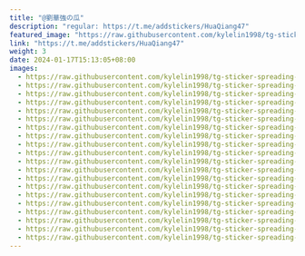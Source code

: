 ```yaml
---
title: "@劉華強の瓜"
description: "regular: https://t.me/addstickers/HuaQiang47"
featured_image: "https://raw.githubusercontent.com/kylelin1998/tg-sticker-spreading-worldwide-images/main/img/f018066f-8f99-4a1e-b8b0-b2037bbb864a.jpg"
link: "https://t.me/addstickers/HuaQiang47"
weight: 3
date: 2024-01-17T15:13:05+08:00
images:
  - https://raw.githubusercontent.com/kylelin1998/tg-sticker-spreading-worldwide-images/main/img/f018066f-8f99-4a1e-b8b0-b2037bbb864a.jpg
  - https://raw.githubusercontent.com/kylelin1998/tg-sticker-spreading-worldwide-images/main/img/33053519-29c8-4e3d-809f-02b3820390b5.jpg
  - https://raw.githubusercontent.com/kylelin1998/tg-sticker-spreading-worldwide-images/main/img/53508b2b-81f8-4b4b-845d-fd80c1d07166.jpg
  - https://raw.githubusercontent.com/kylelin1998/tg-sticker-spreading-worldwide-images/main/img/ac00738e-bad7-4a46-88b9-5880054fb577.jpg
  - https://raw.githubusercontent.com/kylelin1998/tg-sticker-spreading-worldwide-images/main/img/01bca375-2301-41f1-b994-6536bf0e9ff6.jpg
  - https://raw.githubusercontent.com/kylelin1998/tg-sticker-spreading-worldwide-images/main/img/1e3a507b-0be7-4065-a1f9-2f5892d41596.jpg
  - https://raw.githubusercontent.com/kylelin1998/tg-sticker-spreading-worldwide-images/main/img/237397c9-c963-4392-bee0-01e1de79ff37.jpg
  - https://raw.githubusercontent.com/kylelin1998/tg-sticker-spreading-worldwide-images/main/img/b9c724f0-9553-4165-92ae-89e9bb91d3c9.jpg
  - https://raw.githubusercontent.com/kylelin1998/tg-sticker-spreading-worldwide-images/main/img/2d0f2e48-b4f5-417f-b00d-0b83bb9b50ce.jpg
  - https://raw.githubusercontent.com/kylelin1998/tg-sticker-spreading-worldwide-images/main/img/acba2967-0827-4471-a11d-d186dbbbaf57.jpg
  - https://raw.githubusercontent.com/kylelin1998/tg-sticker-spreading-worldwide-images/main/img/6d911ab9-1459-4413-99c5-89294d2f94c2.jpg
  - https://raw.githubusercontent.com/kylelin1998/tg-sticker-spreading-worldwide-images/main/img/c7454945-cb49-4945-85ca-7334d2e10e37.jpg
  - https://raw.githubusercontent.com/kylelin1998/tg-sticker-spreading-worldwide-images/main/img/6de2794a-f1e0-45f5-991a-70b00472a566.jpg
  - https://raw.githubusercontent.com/kylelin1998/tg-sticker-spreading-worldwide-images/main/img/f666d8ea-c562-4bb4-b152-2c34f2cdb62e.jpg
  - https://raw.githubusercontent.com/kylelin1998/tg-sticker-spreading-worldwide-images/main/img/e866362a-10fc-4df1-a92c-bfd41fd79f95.jpg
  - https://raw.githubusercontent.com/kylelin1998/tg-sticker-spreading-worldwide-images/main/img/4369ae94-d392-4fad-a630-108b7b82f929.jpg
  - https://raw.githubusercontent.com/kylelin1998/tg-sticker-spreading-worldwide-images/main/img/2330c620-0a06-4fca-9589-5cc437a7437e.jpg
  - https://raw.githubusercontent.com/kylelin1998/tg-sticker-spreading-worldwide-images/main/img/26cffa3d-0017-4da1-a0f0-f47ed7d86cfd.jpg
  - https://raw.githubusercontent.com/kylelin1998/tg-sticker-spreading-worldwide-images/main/img/2ff69177-26de-4146-bf99-dde093c06d6c.jpg
  - https://raw.githubusercontent.com/kylelin1998/tg-sticker-spreading-worldwide-images/main/img/029b12c9-cabc-4428-b3de-51d3b08248bf.jpg
---
```

